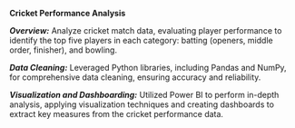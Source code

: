 **Cricket Performance Analysis**

***Overview:***
Analyze cricket match data, evaluating player performance to identify the top five players in each category: batting (openers, middle order, finisher), and bowling.

***Data Cleaning:*** Leveraged Python libraries, including Pandas and NumPy, for comprehensive data cleaning, ensuring accuracy and reliability.

***Visualization and Dashboarding:*** Utilized Power BI to perform in-depth analysis, applying visualization techniques and creating dashboards to extract key measures from the cricket performance data.
